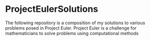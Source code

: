 # ProjectEulerSolutions
The following repository is a composition of my solutions to various problems posed in Project Euler.
Project Euler is a challenge for mathematicians to solve problems using computational methods
